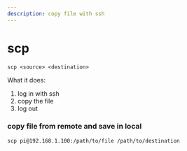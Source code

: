 ```yaml
---
description: copy file with ssh
---
```


# scp

```
scp <source> <destination>
```

What it does:

1. log in with ssh
2. copy the file
3. log out

### copy file from remote and save in local

```
scp pi@192.168.1.100:/path/to/file /path/to/destination
```

